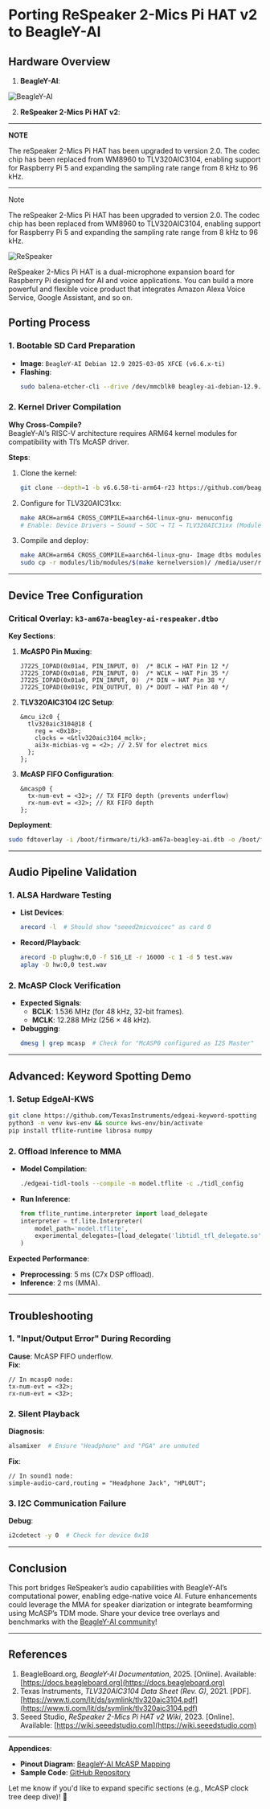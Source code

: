 # **Porting ReSpeaker 2-Mics Pi HAT v2 to BeagleY-AI**


## **Hardware Overview**  

1. **BeagleY-AI**:  

  ![BeagleY-AI](https://www.beagleboard.org/app/uploads/2024/06/BeagleY-AI-angled-front-1-400x267-1-300x200.png)



2. **ReSpeaker 2-Mics Pi HAT v2**:  
  ---
  **NOTE**

  The reSpeaker 2-Mics Pi HAT has been upgraded to version 2.0. The codec chip has been replaced from WM8960 to TLV320AIC3104, enabling support for Raspberry Pi 5 and expanding the sampling rate range from 8 kHz to 96 kHz.

  ---

> [!NOTE]
> The reSpeaker 2-Mics Pi HAT has been upgraded to version 2.0. The codec chip has been replaced from WM8960 to TLV320AIC3104, enabling support for Raspberry Pi 5 and expanding the sampling rate range from 8 kHz to 96 kHz.

  ![ReSpeaker](https://media-cdn.seeedstudio.com/media/catalog/product/cache/bb49d3ec4ee05b6f018e93f896b8a25d/0/6/06_1.png)

  ReSpeaker 2-Mics Pi HAT is a dual-microphone expansion board for Raspberry Pi designed for AI and voice applications. You can build a more powerful and flexible voice product that integrates Amazon Alexa Voice Service, Google Assistant, and so on.

## **Porting Process**  
### **1. Bootable SD Card Preparation**  
- **Image**: `BeagleY-AI Debian 12.9 2025-03-05 XFCE (v6.6.x-ti)`  
- **Flashing**:  
  ```bash  
  sudo balena-etcher-cli --drive /dev/mmcblk0 beagley-ai-debian-12.9.img  
  ```  

### **2. Kernel Driver Compilation**  
**Why Cross-Compile?**  
BeagleY-AI’s RISC-V architecture requires ARM64 kernel modules for compatibility with TI’s McASP driver.  

**Steps**:  
1. Clone the kernel:  
   ```bash  
   git clone --depth=1 -b v6.6.58-ti-arm64-r23 https://github.com/beagleboard/linux  
   ```  
2. Configure for TLV320AIC31xx:  
   ```bash  
   make ARCH=arm64 CROSS_COMPILE=aarch64-linux-gnu- menuconfig  
   # Enable: Device Drivers → Sound → SOC → TI → TLV320AIC31xx (Module)  
   ```  
3. Compile and deploy:  
   ```bash  
   make ARCH=arm64 CROSS_COMPILE=aarch64-linux-gnu- Image dtbs modules -j$(nproc)  
   sudo cp -r modules/lib/modules/$(make kernelversion)/ /media/user/rootfs/lib/modules/  
   ```  

---

## **Device Tree Configuration**  
### **Critical Overlay: `k3-am67a-beagley-ai-respeaker.dtbo`**  
**Key Sections**:  
1. **McASP0 Pin Muxing**:  
   ```dts  
   J722S_IOPAD(0x01a4, PIN_INPUT, 0)  /* BCLK → HAT Pin 12 */  
   J722S_IOPAD(0x01a8, PIN_INPUT, 0)  /* WCLK → HAT Pin 35 */  
   J722S_IOPAD(0x01a0, PIN_INPUT, 0)  /* DIN → HAT Pin 38 */  
   J722S_IOPAD(0x019c, PIN_OUTPUT, 0) /* DOUT → HAT Pin 40 */  
   ```  
2. **TLV320AIC3104 I2C Setup**:  
   ```dts  
   &mcu_i2c0 {  
     tlv320aic3104@18 {  
       reg = <0x18>;  
       clocks = <&tlv320aic3104_mclk>;  
       ai3x-micbias-vg = <2>; // 2.5V for electret mics  
     };  
   };  
   ```  
3. **McASP FIFO Configuration**:  
   ```dts  
   &mcasp0 {  
     tx-num-evt = <32>; // TX FIFO depth (prevents underflow)  
     rx-num-evt = <32>; // RX FIFO depth  
   };  
   ```  

**Deployment**:  
```bash  
sudo fdtoverlay -i /boot/firmware/ti/k3-am67a-beagley-ai.dtb -o /boot/firmware/ti/k3-am67a-beagley-ai.dtb /boot/firmware/overlays/k3-am67a-beagley-ai-respeaker.dtbo  
```  

---

## **Audio Pipeline Validation**  
### **1. ALSA Hardware Testing**  
- **List Devices**:  
  ```bash  
  arecord -l  # Should show "seeed2micvoicec" as card 0  
  ```  
- **Record/Playback**:  
  ```bash  
  arecord -D plughw:0,0 -f S16_LE -r 16000 -c 1 -d 5 test.wav  
  aplay -D hw:0,0 test.wav  
  ```  

### **2. McASP Clock Verification**  
- **Expected Signals**:  
  - **BCLK**: 1.536 MHz (for 48 kHz, 32-bit frames).  
  - **MCLK**: 12.288 MHz (256 × 48 kHz).  
- **Debugging**:  
  ```bash  
  dmesg | grep mcasp  # Check for "McASP0 configured as I2S Master"  
  ```  

---

## **Advanced: Keyword Spotting Demo**  
### **1. Setup EdgeAI-KWS**  
```bash  
git clone https://github.com/TexasInstruments/edgeai-keyword-spotting  
python3 -m venv kws-env && source kws-env/bin/activate  
pip install tflite-runtime librosa numpy  
```  

### **2. Offload Inference to MMA**  
- **Model Compilation**:  
  ```bash  
  ./edgeai-tidl-tools --compile -m model.tflite -c ./tidl_config  
  ```  
- **Run Inference**:  
  ```python  
  from tflite_runtime.interpreter import load_delegate  
  interpreter = tf.lite.Interpreter(  
      model_path='model.tflite',  
      experimental_delegates=[load_delegate('libtidl_tfl_delegate.so')]  
  )  
  ```  

**Expected Performance**:  
- **Preprocessing**: 5 ms (C7x DSP offload).  
- **Inference**: 2 ms (MMA).  

---

## **Troubleshooting**  
### **1. "Input/Output Error" During Recording**  
**Cause**: McASP FIFO underflow.  
**Fix**:  
```dts  
// In mcasp0 node:  
tx-num-evt = <32>;  
rx-num-evt = <32>;  
```  

### **2. Silent Playback**  
**Diagnosis**:  
```bash  
alsamixer  # Ensure "Headphone" and "PGA" are unmuted  
```  
**Fix**:  
```dts  
// In sound1 node:  
simple-audio-card,routing = "Headphone Jack", "HPLOUT";  
```  

### **3. I2C Communication Failure**  
**Debug**:  
```bash  
i2cdetect -y 0  # Check for device 0x18  
```  

---

## **Conclusion**  
This port bridges ReSpeaker’s audio capabilities with BeagleY-AI’s computational power, enabling edge-native voice AI. Future enhancements could leverage the MMA for speaker diarization or integrate beamforming using McASP’s TDM mode. Share your device tree overlays and benchmarks with the [BeagleY-AI community](https://forum.beagleboard.org/)!  

---

## **References**  
1. BeagleBoard.org, *BeagleY-AI Documentation*, 2025. [Online]. Available: [https://docs.beagleboard.org](https://docs.beagleboard.org)  
2. Texas Instruments, *TLV320AIC3104 Data Sheet (Rev. G)*, 2021. [PDF]. [https://www.ti.com/lit/ds/symlink/tlv320aic3104.pdf](https://www.ti.com/lit/ds/symlink/tlv320aic3104.pdf)  
3. Seeed Studio, *ReSpeaker 2-Mics Pi HAT v2 Wiki*, 2023. [Online]. Available: [https://wiki.seeedstudio.com](https://wiki.seeedstudio.com)  

---

**Appendices**:  
- **Pinout Diagram**: [BeagleY-AI McASP Mapping](https://pinout.beagley.ai)  
- **Sample Code**: [GitHub Repository](https://github.com/jaydon2020/ReSpeaker-2-Mics-Pi-HAT-v2-BeagleY-AI)  

Let me know if you'd like to expand specific sections (e.g., McASP clock tree deep dive)! 🎤